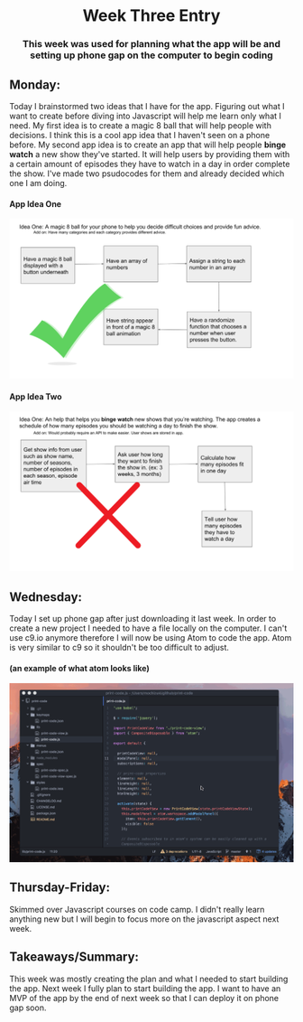 # <center>Week Three Entry</center>
### <center>This week was used for planning what the app will be and setting up phone gap on the computer to begin coding</center>
## Monday:
Today I brainstormed two ideas that I have for the app. Figuring out what I want to create before diving into Javascript will help me learn only what I need. My first idea is to create a magic 8 ball that will help people with decisions. I think this is a cool app idea that I haven't seen on a phone before. My second app idea is to create an app that will help people **binge watch** a new show they've started. It will help users by providing them with a certain amount of episodes they have to watch in a day in order complete the show. I've made two psudocodes for them and already decided which one I am doing.
#### App Idea One
![](/images/8BallPlan.png)
#### App Idea Two
![](/images/BingeWatchPlan.png)
## Wednesday:
Today I set up phone gap after just downloading it last week. In order to create a new project I needed to have a file locally on the computer. I can't use c9.io anymore therefore I will now be using Atom to code the app. Atom is very similar to c9 so it shouldn't be too difficult to adjust.
#### (an example of what atom looks like)
![](/images/atompreview.gif)
## Thursday-Friday: 
Skimmed over Javascript courses on code camp. I didn't really learn anything new but I will begin to focus more on the javascript aspect next week.
## Takeaways/Summary:
This week was mostly creating the plan and what I needed to start building the app. Next week I fully plan to start building the app. I want to have an MVP of the app by the end of next week so that I can deploy it on phone gap soon.
